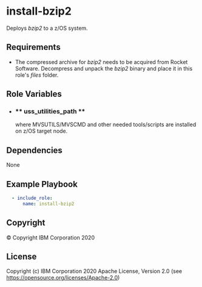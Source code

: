 install-bzip2
=========

Deploys _bzip2_ to a z/OS system.

Requirements
------------

* The compressed archive for _bzip2_ needs to be acquired from Rocket Software. Decompress and unpack the _bzip2_ binary and place it in this role's _files_ folder.

Role Variables
--------------

- ### **  uss_utilities_path **
   where MVSUTILS/MVSCMD and other needed tools/scripts are installed on z/OS target node.


Dependencies
------------

None

Example Playbook
----------------

```yaml
  - include_role: 
      name: install-bzip2
```

## Copyright

© Copyright IBM Corporation 2020

License
-------

Copyright (c) IBM Corporation 2020 Apache License, Version 2.0 (see https://opensource.org/licenses/Apache-2.0)
